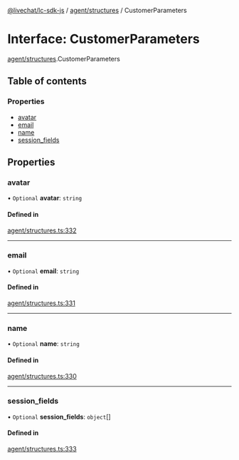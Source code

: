 [@livechat/lc-sdk-js](../README.md) / [agent/structures](../modules/agent_structures.md) / CustomerParameters

# Interface: CustomerParameters

[agent/structures](../modules/agent_structures.md).CustomerParameters

## Table of contents

### Properties

- [avatar](agent_structures.CustomerParameters.md#avatar)
- [email](agent_structures.CustomerParameters.md#email)
- [name](agent_structures.CustomerParameters.md#name)
- [session\_fields](agent_structures.CustomerParameters.md#session_fields)

## Properties

### avatar

• `Optional` **avatar**: `string`

#### Defined in

[agent/structures.ts:332](https://github.com/livechat/lc-sdk-js/blob/11cc290/src/agent/structures.ts#L332)

___

### email

• `Optional` **email**: `string`

#### Defined in

[agent/structures.ts:331](https://github.com/livechat/lc-sdk-js/blob/11cc290/src/agent/structures.ts#L331)

___

### name

• `Optional` **name**: `string`

#### Defined in

[agent/structures.ts:330](https://github.com/livechat/lc-sdk-js/blob/11cc290/src/agent/structures.ts#L330)

___

### session\_fields

• `Optional` **session\_fields**: `object`[]

#### Defined in

[agent/structures.ts:333](https://github.com/livechat/lc-sdk-js/blob/11cc290/src/agent/structures.ts#L333)

